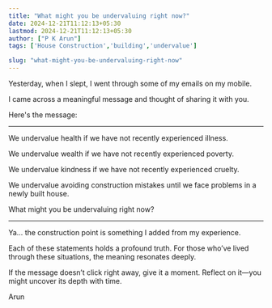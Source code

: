 ```yaml
---
title: "What might you be undervaluing right now?"
date: 2024-12-21T11:12:13+05:30
lastmod: 2024-12-21T11:12:13+05:30
author: ["P K Arun"]
tags: ['House Construction','building','undervalue']

slug: "what-might-you-be-undervaluing-right-now"
---
```


Yesterday, when I slept, I went through some of my emails on my mobile.

I came across a meaningful message and thought of sharing it with you.

Here's the message:

---

We undervalue health if we have not recently experienced illness.

We undervalue wealth if we have not recently experienced poverty.

We undervalue kindness if we have not recently experienced cruelty.

We undervalue avoiding construction mistakes until we face problems in a newly built house.

What might you be undervaluing right now?

---

Ya… the construction point is something I added from my experience.

Each of these statements holds a profound truth. For those who’ve lived through these situations, the meaning resonates deeply.

If the message doesn’t click right away, give it a moment. Reflect on it—you might uncover its depth with time.

Arun